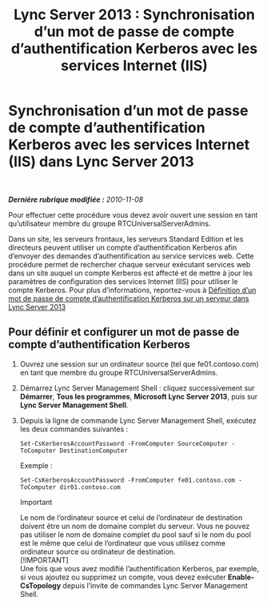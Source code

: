 ﻿---
title: 'Lync Server 2013 : Synchronisation d’un mot de passe de compte d’authentification Kerberos avec les services Internet (IIS)'
TOCTitle: Synchronisation d’un mot de passe de compte d’authentification Kerberos avec les services Internet (IIS)
ms:assetid: 05925a66-2684-4c1b-adfa-69bd0da1bf38
ms:mtpsurl: https://technet.microsoft.com/fr-fr/library/Gg398107(v=OCS.15)
ms:contentKeyID: 49296126
ms.date: 05/20/2016
mtps_version: v=OCS.15
ms.translationtype: HT
---

# Synchronisation d’un mot de passe de compte d’authentification Kerberos avec les services Internet (IIS) dans Lync Server 2013

 

_**Dernière rubrique modifiée :** 2010-11-08_

Pour effectuer cette procédure vous devez avoir ouvert une session en tant qu’utilisateur membre du groupe RTCUniversalServerAdmins.

Dans un site, les serveurs frontaux, les serveurs Standard Edition et les directeurs peuvent utiliser un compte d’authentification Kerberos afin d’envoyer des demandes d’authentification au service services web. Cette procédure permet de rechercher chaque serveur exécutant services web dans un site auquel un compte Kerberos est affecté et de mettre à jour les paramètres de configuration des services Internet (IIS) pour utiliser le compte Kerberos. Pour plus d’informations, reportez-vous à [Définition d’un mot de passe de compte d’authentification Kerberos sur un serveur dans Lync Server 2013](lync-server-2013-set-a-kerberos-authentication-account-password-on-a-server.md)

## Pour définir et configurer un mot de passe de compte d’authentification Kerberos

1.  Ouvrez une session sur un ordinateur source (tel que fe01.contoso.com) en tant que membre du groupe RTCUniversalServerAdmins.

2.  Démarrez Lync Server Management Shell : cliquez successivement sur **Démarrer**, **Tous les programmes**, **Microsoft Lync Server 2013**, puis sur **Lync Server Management Shell**.

3.  Depuis la ligne de commande Lync Server Management Shell, exécutez les deux commandes suivantes :
    
        Set-CsKerberosAccountPassword -FromComputer SourceComputer -ToComputer DestinationComputer
    
    Exemple :
    
        Set-CsKerberosAccountPassword -FromComputer fe01.contoso.com -ToComputer dir01.contoso.com
    
    > [!IMPORTANT]  
    > Le nom de l’ordinateur source et celui de l’ordinateur de destination doivent être un nom de domaine complet du serveur. Vous ne pouvez pas utiliser le nom de domaine complet du pool sauf si le nom du pool est le même que celui de l’ordinateur que vous utilisez comme ordinateur source ou ordinateur de destination.    
    > [!IMPORTANT]  
    > Une fois que vous avez modifié l’authentification Kerberos, par exemple, si vous ajoutez ou supprimez un compte, vous devez exécuter <strong>Enable-CsTopology</strong> depuis l’invite de commandes Lync Server Management Shell.

